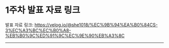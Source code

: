 # 1주차 발표 자료 링크

발표 자료 링크: https://velog.io/@she1018/%EC%9B%94%EA%B0%84CS-3%EC%A3%BC%EC%B0%A8-%EB%B0%9C%ED%91%9C%EC%9E%90%EB%A3%8C

---
